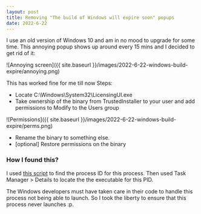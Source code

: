 ```yaml
---
layout: post
title: Removing "The build of Windows will expire soon" popups
date: 2022-6-22
---
```


I use an old version of Windows 10 and am in no mood to upgrade for some time. This annoying popup shows up around every 15 mins and I decided to get rid of it:

![Annoying screen]({{ site.baseurl }}/images/2022-6-22-windows-build-expire/annoying.png)  

This has worked fine for me till now
Steps:

- Locate C:\Windows\System32\LicensingUI.exe
- Take ownership of the binary from TrustedInstaller to your user and add permissions to Modify to the Users group

![Permissions]({{ site.baseurl }}/images/2022-6-22-windows-build-expire/perms.png)  

- Rename the binary to something else.  
- \[optional\] Restore permissions on the binary

### How I found this?

I used [this script](https://gist.github.com/sin3point14/52a3404cbbbfcf51361351227a4e6099) to find the process ID for this process.
Then used Task Manager > Details to locate the the executable for this PID.

The Windows developers must have taken care in their code to handle this process not being able to launch. So I took the liberty to ensure that this process never launches :p.
